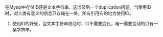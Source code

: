 在Mysql中存储ID还是文本字符串，这涉及到一个duplication问题。当使用ID时，对人类有意义的信息只存储在一处，所有引用它的地方使用ID。
   1. 使用ID的好处，当文本字符串改动时，ID不需要变化，唯一需要变动的只有一条字符串。




